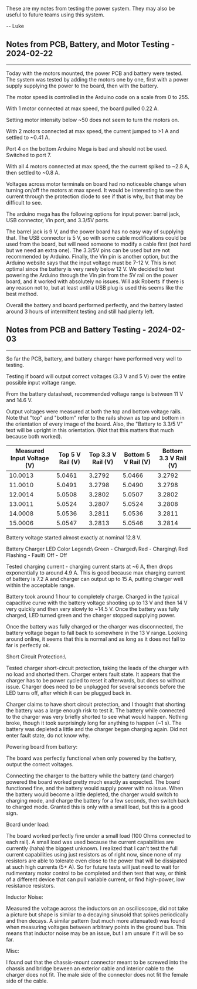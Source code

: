 These are my notes from testing the power system. They may also be useful to future teams using this system.

-- Luke 

## Notes from PCB, Battery, and Motor Testing - 2024-02-22

------------

Today with the motors mounted, the power PCB and battery were tested. The system was tested by adding the motors one by one, first with a power supply supplying the power to the board, then with the battery.

The motor speed is controlled in the Arduino code on a scale from 0 to 255.

With 1 motor connected at max speed, the board pulled 0.22 A.

Setting motor intensity below ~50 does not seem to turn the motors on.

With 2 motors connected at max speed, the current jumped to >1 A and settled to ~0.41 A.

Port 4 on the bottom Arduino Mega is bad and should not be used. Switched to port 7.

With all 4 motors connected at max speed, the the current spiked to ~2.8 A, then settled to ~0.8 A.

Voltages across motor terminals on board had no noticeable change when turning on/off the motors at max speed. It would be interesting to see the current through the protection diode to see if that is why, but that may be difficult to see.

The arduino mega has the following options for input power: barrel jack, USB connector, Vin port, and 3.3/5V ports. 

The barrel jack is 9 V, and the power board has no easy way of supplying that. The USB connector is 5 V, so with some cable modifications could be used from the board, but will need someone to modify a cable first (not hard but we need an extra one). The 3.3/5V pins can be used but are not recommended by Arduino. Finally, the Vin pin is another option, but the Arduino website says that the input voltage must be 7-12 V. This is not optimal since the battery is very rarely below 12 V. We decided to test powering the Arduino through the Vin pin from the 5V rail on the power board, and it worked with absolutely no issues. Will ask Roberts if there is any reason not to, but at least until a USB plug is used this seems like the best method.

Overall the battery and board performed perfectly, and the battery lasted around 3 hours of intermittent testing and still had plenty left.

## Notes from PCB and Battery Testing - 2024-02-03

------------

So far the PCB, battery, and battery charger have performed very well to testing.

Testing if board will output correct voltages (3.3 V and 5 V) over the entire possible input voltage range.

From the battery datasheet, recommended voltage range is between 11 V and 14.6 V.

Output voltages were measured at both the top and bottom voltage rails. Note that "top" and "bottom" refer to the rails shown as top and bottom in the orientation of every image of the board. Also, the "Battery to 3.3/5 V" text will be upright in this orientation. (Not that this matters that much because both worked).

| Measured Input Voltage (V) | Top 5 V Rail (V) | Top 3.3 V Rail (V) | Bottom 5 V Rail (V) | Bottom 3.3 V Rail (V) |
| --- | --- | --- | --- | --- |
| 10.0013 | 5.0461 | 3.2792 | 5.0466 | 3.2792 |
| 11.0010 | 5.0491 | 3.2798 | 5.0490 | 3.2798 |
| 12.0014 | 5.0508 | 3.2802 | 5.0507 | 3.2802 |
| 13.0011 | 5.0524 | 3.2807 | 5.0524 | 3.2808 |
| 14.0008 | 5.0536 | 3.2811 | 5.0536 | 3.2811 |
| 15.0006 | 5.0547 | 3.2813 | 5.0546 | 3.2814 |


Battery voltage started almost exactly at nominal 12.8 V.

Battery Charger LED Color Legend:\\
Green - Charged\\
Red - Charging\\
Red Flashing - Fault\\
Off - Off

Tested charging current - charging current starts at ~6 A, then drops exponentially to around 4.9 A. This is good because max charging current of battery is 7.2 A and charger can output up to 15 A, putting charger well within the acceptable range.

Battery took around 1 hour to completely charge. Charged in the typical capacitive curve with the battery voltage shooting up to 13 V and then 14 V very quickly and then very slowly to ~14.5 V. Once the battery was fully charged, LED turned green and the charger stopped supplying power.

Once the battery was fully charged or the charger was disconnected, the battery voltage began to fall back to somewhere in the 13 V range. Looking around online, it seems that this is normal and as long as it does not fall to far is perfectly ok.


Short Circuit Protection:\\

Tested charger short-circuit protection, taking the leads of the charger with no load and shorted them. Charger enters fault state. It appears that the charger has to be power cycled to reset it afterwards, but does so without issue. Charger does need to be unplugged for several seconds before the LED turns off, after which it can be plugged back in. 

Charger claims to have short circuit protection, and I thought that shorting the battery was a large enough risk to test it. The battery while connected to the charger was very briefly shorted to see what would happen. Nothing broke, though it took surprisingly long for anything to happen (~1 s). The battery was depleted a little and the charger began charging again. Did not enter fault state, do not know why.

Powering board from battery:

The board was perfectly functional when only powered by the battery, output the correct voltages. 

Connecting the charger to the battery while the battery (and charger) powered the board worked pretty much exactly as expected. The board functioned fine, and the battery would supply power with no issue. When the battery would become a little depleted, the charger would switch to charging mode, and charge the battery for a few seconds, then switch back to charged mode. Granted this is only with a small load, but this is a good sign.

Board under load:

The board worked perfectly fine under a small load (100 Ohms connected to each rail). A small load was used because the current capabilities are currently (haha) the biggest unknown. I realized that I can't test the full current capabilities using just resistors as of right now, since none of my resistors are able to tolerate even close to the power that will be dissipated at such high currents (5+ A). So for future tests will just need to wait for rudimentary motor control to be completed and then test that way, or think of a different device that can pull variable current, or find high-power, low resistance resistors.

Inductor Noise:

Measured the voltage across the inductors on an oscilloscope, did not take a picture but shape is similar to a decaying sinusoid that spikes periodically and then decays. A similar pattern (but much more attenuated) was found when measuring voltages between arbitrary points in the ground bus. This means that inductor noise may be an issue, but I am unsure if it will be so far.


Misc:

I found out that the chassis-mount connector meant to be screwed into the chassis and bridge beween an exterior cable and interior cable to the charger does not fit. The male side of the connector does not fit the female side of the cable. 
